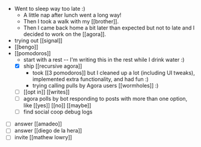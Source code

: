 - Went to sleep way too late :)
  - A little nap after lunch went a long way!
  - Then I took a walk with my [[brother]].
  - Then I came back home a bit later than expected but not to late and I decided to work on the [[agora]].
- trying out [[signal]]
- [[bengo]]
- [[pomodoros]]
  - start with a rest -- I'm writing this in the rest while I drink water :)
  - [x] ship [[recursive agora]]
    - took [[3 pomodoros]] but I cleaned up a lot (including UI tweaks), implemented extra functionality, and had fun :)
    - trying calling pulls by Agora users [[wormholes]] :)
  - [ ] [[opt in]] [[writes]]
  - [ ] agora polls by bot responding to posts with more than one option, like [[yes]] [[no]] [[maybe]]
  - [ ] find social coop debug logs
- [ ] answer [[amadeo]]
- [ ] answer [[diego de la hera]]
- [ ] invite [[mathew lowry]]
